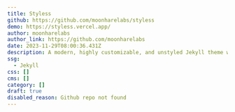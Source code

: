 ```yaml
---
title: Styless
github: https://github.com/moonharelabs/styless
demo: https://styless.vercel.app/
author: moonharelabs
author_link: https://github.com/moonharelabs
date: 2023-11-29T08:00:36.431Z
description: A modern, highly customizable, and unstyled Jekyll theme with dark mode.
ssg:
  - Jekyll
css: []
cms: []
category: []
draft: true
disabled_reason: Github repo not found
---
```

